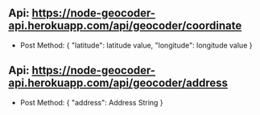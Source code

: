 ## Api: https://node-geocoder-api.herokuapp.com/api/geocoder/coordinate
* Post Method: { "latitude": latitude value, "longitude": longitude value }

## Api: https://node-geocoder-api.herokuapp.com/api/geocoder/address
* Post Method: { "address": Address String }